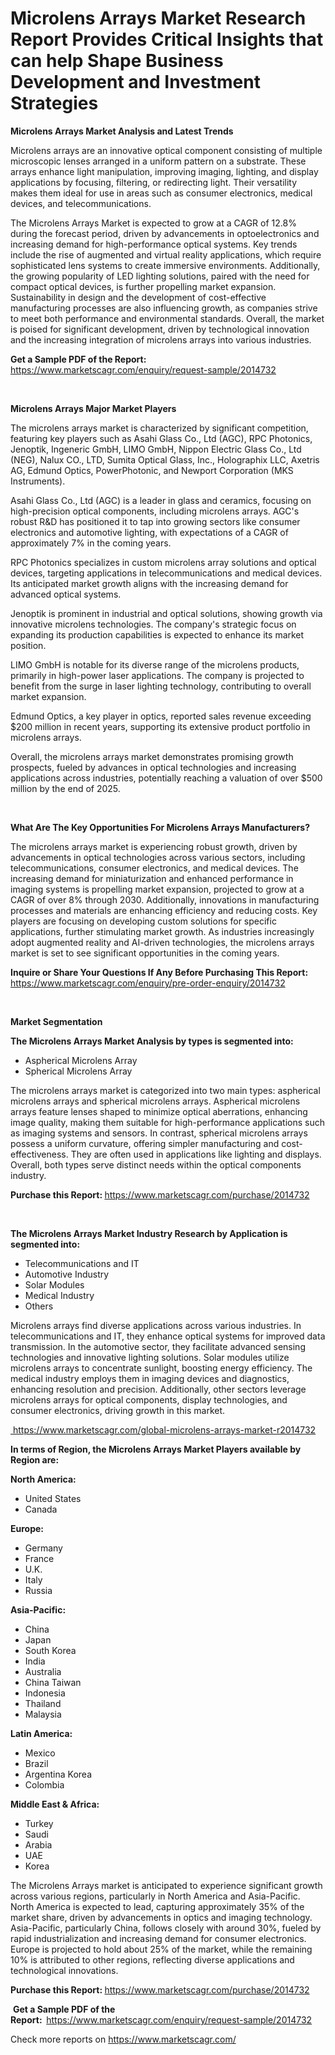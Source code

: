 <p><h1>Microlens Arrays Market Research Report Provides Critical Insights that can help Shape Business Development and Investment Strategies</h1></p><p><strong>Microlens Arrays Market Analysis and Latest Trends</strong></p>
<p><p>Microlens arrays are an innovative optical component consisting of multiple microscopic lenses arranged in a uniform pattern on a substrate. These arrays enhance light manipulation, improving imaging, lighting, and display applications by focusing, filtering, or redirecting light. Their versatility makes them ideal for use in areas such as consumer electronics, medical devices, and telecommunications.</p><p>The Microlens Arrays Market is expected to grow at a CAGR of 12.8% during the forecast period, driven by advancements in optoelectronics and increasing demand for high-performance optical systems. Key trends include the rise of augmented and virtual reality applications, which require sophisticated lens systems to create immersive environments. Additionally, the growing popularity of LED lighting solutions, paired with the need for compact optical devices, is further propelling market expansion. Sustainability in design and the development of cost-effective manufacturing processes are also influencing growth, as companies strive to meet both performance and environmental standards. Overall, the market is poised for significant development, driven by technological innovation and the increasing integration of microlens arrays into various industries.</p></p>
<p><strong>Get a Sample PDF of the Report:&nbsp;</strong> <a href="https://www.marketscagr.com/enquiry/request-sample/2014732?utm_campaign=3115&utm_medium=2&utm_source=Github&utm_content=ia&utm_term=29032025&utm_id=microlens-arrays">https://www.marketscagr.com/enquiry/request-sample/2014732</a></p>
<p>&nbsp;</p>
<p><strong>Microlens Arrays Major Market Players</strong></p>
<p><p>The microlens arrays market is characterized by significant competition, featuring key players such as Asahi Glass Co., Ltd (AGC), RPC Photonics, Jenoptik, Ingeneric GmbH, LIMO GmbH, Nippon Electric Glass Co., Ltd (NEG), Nalux CO., LTD, Sumita Optical Glass, Inc., Holographix LLC, Axetris AG, Edmund Optics, PowerPhotonic, and Newport Corporation (MKS Instruments).</p><p>Asahi Glass Co., Ltd (AGC) is a leader in glass and ceramics, focusing on high-precision optical components, including microlens arrays. AGC's robust R&D has positioned it to tap into growing sectors like consumer electronics and automotive lighting, with expectations of a CAGR of approximately 7% in the coming years.</p><p>RPC Photonics specializes in custom microlens array solutions and optical devices, targeting applications in telecommunications and medical devices. Its anticipated market growth aligns with the increasing demand for advanced optical systems.</p><p>Jenoptik is prominent in industrial and optical solutions, showing growth via innovative microlens technologies. The company's strategic focus on expanding its production capabilities is expected to enhance its market position.</p><p>LIMO GmbH is notable for its diverse range of the microlens products, primarily in high-power laser applications. The company is projected to benefit from the surge in laser lighting technology, contributing to overall market expansion.</p><p>Edmund Optics, a key player in optics, reported sales revenue exceeding $200 million in recent years, supporting its extensive product portfolio in microlens arrays. </p><p>Overall, the microlens arrays market demonstrates promising growth prospects, fueled by advances in optical technologies and increasing applications across industries, potentially reaching a valuation of over $500 million by the end of 2025.</p></p>
<p>&nbsp;</p>
<p><strong>What Are The Key Opportunities For Microlens Arrays Manufacturers?</strong></p>
<p><p>The microlens arrays market is experiencing robust growth, driven by advancements in optical technologies across various sectors, including telecommunications, consumer electronics, and medical devices. The increasing demand for miniaturization and enhanced performance in imaging systems is propelling market expansion, projected to grow at a CAGR of over 8% through 2030. Additionally, innovations in manufacturing processes and materials are enhancing efficiency and reducing costs. Key players are focusing on developing custom solutions for specific applications, further stimulating market growth. As industries increasingly adopt augmented reality and AI-driven technologies, the microlens arrays market is set to see significant opportunities in the coming years.</p></p>
<p><strong>Inquire or Share Your Questions If Any Before Purchasing This Report:</strong> <a href="https://www.marketscagr.com/enquiry/pre-order-enquiry/2014732?utm_campaign=3115&utm_medium=2&utm_source=Github&utm_content=ia&utm_term=29032025&utm_id=microlens-arrays">https://www.marketscagr.com/enquiry/pre-order-enquiry/2014732</a></p>
<p>&nbsp;</p>
<p><strong>Market Segmentation</strong></p>
<p><strong>The Microlens Arrays Market Analysis by types is segmented into:</strong></p>
<p><ul><li>Aspherical Microlens Array</li><li>Spherical Microlens Array</li></ul></p>
<p><p>The microlens arrays market is categorized into two main types: aspherical microlens arrays and spherical microlens arrays. Aspherical microlens arrays feature lenses shaped to minimize optical aberrations, enhancing image quality, making them suitable for high-performance applications such as imaging systems and sensors. In contrast, spherical microlens arrays possess a uniform curvature, offering simpler manufacturing and cost-effectiveness. They are often used in applications like lighting and displays. Overall, both types serve distinct needs within the optical components industry.</p></p>
<p><strong>Purchase this Report:&nbsp;</strong><a href="https://www.marketscagr.com/purchase/2014732?utm_campaign=3115&utm_medium=2&utm_source=Github&utm_content=ia&utm_term=29032025&utm_id=microlens-arrays">https://www.marketscagr.com/purchase/2014732</a></p>
<p>&nbsp;</p>
<p><strong>The Microlens Arrays Market Industry Research by Application is segmented into:</strong></p>
<p><ul><li>Telecommunications and IT</li><li>Automotive Industry</li><li>Solar Modules</li><li>Medical Industry</li><li>Others</li></ul></p>
<p><p>Microlens arrays find diverse applications across various industries. In telecommunications and IT, they enhance optical systems for improved data transmission. In the automotive sector, they facilitate advanced sensing technologies and innovative lighting solutions. Solar modules utilize microlens arrays to concentrate sunlight, boosting energy efficiency. The medical industry employs them in imaging devices and diagnostics, enhancing resolution and precision. Additionally, other sectors leverage microlens arrays for optical components, display technologies, and consumer electronics, driving growth in this market.</p></p>
<p><a href="https://www.marketscagr.com/global-microlens-arrays-market-r2014732?utm_campaign=3115&utm_medium=2&utm_source=Github&utm_content=ia&utm_term=29032025&utm_id=microlens-arrays">&nbsp;https://www.marketscagr.com/global-microlens-arrays-market-r2014732</a></p>
<p><strong>In terms of Region, the Microlens Arrays Market Players available by Region are:</strong></p>
<p>
    <p> <strong> North America: </strong>
        <ul>
            <li>United States</li>
            <li>Canada</li>
        </ul>
        </p> 
    <p> <strong> Europe: </strong>
        <ul>
            <li>Germany</li>
            <li>France</li>
            <li>U.K.</li>
            <li>Italy</li>
            <li>Russia</li>
        </ul>
        </p> 
    <p> <strong> Asia-Pacific: </strong>
        <ul>
            <li>China</li>
            <li>Japan</li>
            <li>South Korea</li>
            <li>India</li>
            <li>Australia</li>
            <li>China Taiwan</li>
            <li>Indonesia</li>
            <li>Thailand</li>
            <li>Malaysia</li>
        </ul>
        </p> 
    <p> <strong> Latin America: </strong>
        <ul>
            <li>Mexico</li>
            <li>Brazil</li>
            <li>Argentina Korea</li>
            <li>Colombia</li>
        </ul>
        </p> 
    <p> <strong> Middle East & Africa: </strong>
        <ul>
            <li>Turkey</li>
            <li>Saudi</li>
            <li>Arabia</li>
            <li>UAE</li>
            <li>Korea</li>
        </ul>
    </p>
    </p>
<p><p>The Microlens Arrays market is anticipated to experience significant growth across various regions, particularly in North America and Asia-Pacific. North America is expected to lead, capturing approximately 35% of the market share, driven by advancements in optics and imaging technology. Asia-Pacific, particularly China, follows closely with around 30%, fueled by rapid industrialization and increasing demand for consumer electronics. Europe is projected to hold about 25% of the market, while the remaining 10% is attributed to other regions, reflecting diverse applications and technological innovations.</p></p>
<p><strong>Purchase this Report: </strong><a href="https://www.marketscagr.com/purchase/2014732?utm_campaign=3115&utm_medium=2&utm_source=Github&utm_content=ia&utm_term=29032025&utm_id=microlens-arrays">https://www.marketscagr.com/purchase/2014732</a></p>
<p>&nbsp;<strong>Get a Sample PDF of the Report:&nbsp;&nbsp;</strong><a href="https://www.marketscagr.com/enquiry/request-sample/2014732?utm_campaign=3115&utm_medium=2&utm_source=Github&utm_content=ia&utm_term=29032025&utm_id=microlens-arrays">https://www.marketscagr.com/enquiry/request-sample/2014732</a></p>
<p><strong></strong></p>
<p>Check more reports on <a href="https://www.marketscagr.com/?utm_campaign=3115&utm_medium=2&utm_source=Github&utm_content=ia&utm_term=29032025&utm_id=microlens-arrays">https://www.marketscagr.com/</a></p>